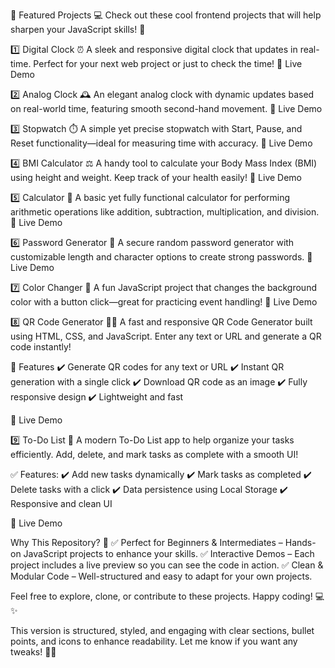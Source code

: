 🌟 Featured Projects 💻
Check out these cool frontend projects that will help sharpen your JavaScript skills! 🚀

1️⃣ Digital Clock ⏰
A sleek and responsive digital clock that updates in real-time. Perfect for your next web project or just to check the time!
🔗 Live Demo

2️⃣ Analog Clock 🕰️
An elegant analog clock with dynamic updates based on real-world time, featuring smooth second-hand movement.
🔗 Live Demo

3️⃣ Stopwatch ⏱️
A simple yet precise stopwatch with Start, Pause, and Reset functionality—ideal for measuring time with accuracy.
🔗 Live Demo

4️⃣ BMI Calculator ⚖️
A handy tool to calculate your Body Mass Index (BMI) using height and weight. Keep track of your health easily!
🔗 Live Demo

5️⃣ Calculator 🧮
A basic yet fully functional calculator for performing arithmetic operations like addition, subtraction, multiplication, and division.
🔗 Live Demo

6️⃣ Password Generator 🔑
A secure random password generator with customizable length and character options to create strong passwords.
🔗 Live Demo

7️⃣ Color Changer 🎨
A fun JavaScript project that changes the background color with a button click—great for practicing event handling!
🔗 Live Demo

8️⃣ QR Code Generator 📱🔳
A fast and responsive QR Code Generator built using HTML, CSS, and JavaScript. Enter any text or URL and generate a QR code instantly!

🚀 Features
✔️ Generate QR codes for any text or URL
✔️ Instant QR generation with a single click
✔️ Download QR code as an image
✔️ Fully responsive design
✔️ Lightweight and fast

🔗 Live Demo

9️⃣ To-Do List 📝
A modern To-Do List app to help organize your tasks efficiently. Add, delete, and mark tasks as complete with a smooth UI!

✅ Features:
✔️ Add new tasks dynamically
✔️ Mark tasks as completed
✔️ Delete tasks with a click
✔️ Data persistence using Local Storage
✔️ Responsive and clean UI

🔗 Live Demo

Why This Repository? 🤔
✅ Perfect for Beginners & Intermediates – Hands-on JavaScript projects to enhance your skills.
✅ Interactive Demos – Each project includes a live preview so you can see the code in action.
✅ Clean & Modular Code – Well-structured and easy to adapt for your own projects.

Feel free to explore, clone, or contribute to these projects. Happy coding! 💻✨

This version is structured, styled, and engaging with clear sections, bullet points, and icons to enhance readability. Let me know if you want any tweaks! 🚀🔥